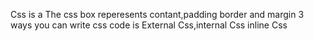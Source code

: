 Css is a 
The css box reperesents contant,padding border and margin
3 ways you can write css code is External Css,internal Css inline Css